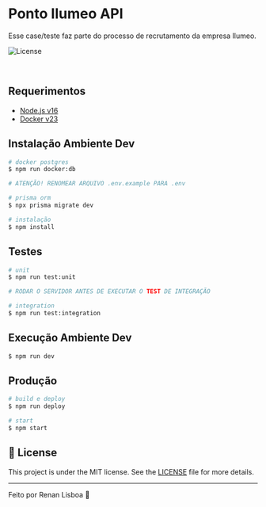 # Ponto Ilumeo API
Esse case/teste faz parte do processo de recrutamento da empresa Ilumeo.

<p>
  <img alt="License" src="https://img.shields.io/badge/License-MIT-yellow.svg">
</p>

<br>

## Requerimentos

- [Node.js v16](https://nodejs.org/en/)
- [Docker v23](https://www.docker.com/)

## Instalação Ambiente Dev

```bash
# docker postgres
$ npm run docker:db

# ATENÇÃO! RENOMEAR ARQUIVO .env.example PARA .env

# prisma orm
$ npx prisma migrate dev

# instalação
$ npm install
```

## Testes

```bash
# unit
$ npm run test:unit

# RODAR O SERVIDOR ANTES DE EXECUTAR O TEST DE INTEGRAÇÃO

# integration
$ npm run test:integration
```

## Execução Ambiente Dev

```bash
$ npm run dev
```

## Produção

```bash
# build e deploy
$ npm run deploy

# start
$ npm start
```

## :memo: License

This project is under the MIT license. See the [LICENSE](LICENSE.md) file for more details.

---

Feito por Renan Lisboa :wave:
